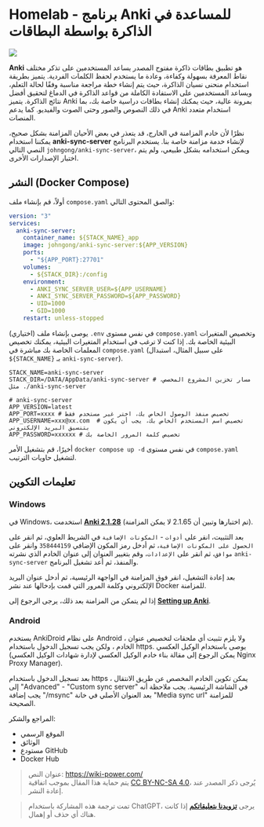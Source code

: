 # Homelab - برنامج Anki للمساعدة في الذاكرة بواسطة البطاقات

![](https://f004.backblazeb2.com/file/wiki-media/img/202306191745527.png)

**Anki** هو تطبيق بطاقات ذاكرة مفتوح المصدر يساعد المستخدمين على تذكر مختلف نقاط المعرفة بسهولة وكفاءة، وعادة ما يستخدم لحفظ الكلمات الفردية. يتميز بطريقة استخدام منحنى نسيان الذاكرة، حيث يتم إنشاء خطة مراجعة مناسبة وفقًا لحالة التعلم، ويساعد المستخدمين على الاستفادة الكاملة من قواعد الذاكرة في الدماغ لتحقيق أفضل نتائج الذاكرة. يتميز Anki بمرونة عالية، حيث يمكنك إنشاء بطاقات دراسية خاصة بك، بما في ذلك النصوص والصور وحتى الصوت والفيديو. كما يدعم Anki استخدام متعدد المنصات.

نظرًا لأن خادم المزامنة في الخارج، قد يتعذر في بعض الأحيان المزامنة بشكل صحيح، يمكننا استخدام **anki-sync-server** لإنشاء خدمة مزامنة خاصة بنا. يستخدم البرنامج النصي التالي `johngong/anki-sync-server`، ويمكن استخدامه بشكل طبيعي، ولم يتم اختبار الإصدارات الأخرى.

## النشر (Docker Compose)

أولاً، قم بإنشاء ملف `compose.yaml` والصق المحتوى التالي:

```yaml title="compose.yaml"
version: "3"
services:
  anki-sync-server:
    container_name: ${STACK_NAME}_app
    image: johngong/anki-sync-server:${APP_VERSION}
    ports:
      - "${APP_PORT}:27701"
    volumes:
      - ${STACK_DIR}:/config
    environment:
      - ANKI_SYNC_SERVER_USER=${APP_USERNAME}
      - ANKI_SYNC_SERVER_PASSWORD=${APP_PASSWORD}
      - UID=1000
      - GID=1000
    restart: unless-stopped
```

(اختياري) يوصى بإنشاء ملف `.env` في نفس مستوى `compose.yaml` وتخصيص المتغيرات البيئية الخاصة بك. إذا كنت لا ترغب في استخدام المتغيرات البيئية، يمكنك تخصيص المعلمات الخاصة بك مباشرة في `compose.yaml` (على سبيل المثال، استبدال `${STACK_NAME}` بـ `anki-sync-server`).

```dotenv title=".env"
STACK_NAME=anki-sync-server
STACK_DIR=/DATA/AppData/anki-sync-server # مسار تخزين المشروع المخصص، مثل ./anki-sync-server

# anki-sync-server
APP_VERSION=latest
APP_PORT=xxxx # تخصيص منفذ الوصول الخاص بك، اختر غير مستخدم فقط
APP_USERNAME=xxx@xx.com  # تخصيص اسم المستخدم الخاص بك، يجب أن يكون بتنسيق البريد الإلكتروني
APP_PASSWORD=xxxxxx # تخصيص كلمة المرور الخاصة بك
```

أخيرًا، قم بتشغيل الأمر `docker compose up -d` في نفس مستوى `compose.yaml` لتشغيل حاويات الترتيب.

## تعليمات التكوين

### Windows

في Windows، استخدمت [**Anki 2.1.28**](https://github.com/ankitects/anki/releases/download/2.1.28/anki-2.1.28-windows.exe) (تم اختبارها وتبين أن 2.1.65 لا يمكن المزامنة).

بعد التثبيت، انقر على `أدوات` - `المكونات الإضافية` في الشريط العلوي، ثم انقر على `الحصول على المكونات الإضافية`، ثم أدخل رمز المكون الإضافي `358444159` وانقر على `موافق`، ثم انقر على `الإعدادات`، وقم بتغيير العنوان إلى عنوان الخادم الذي نشرته `anki-sync-server` والمنفذ، ثم أعد تشغيل البرنامج.

بعد إعادة التشغيل، انقر فوق المزامنة في الواجهة الرئيسية، ثم أدخل عنوان البريد الإلكتروني وكلمة المرور التي قمت بإدخالها عند نشر Docker للمزامنة.

إذا لم يتمكن من المزامنة بعد ذلك، يرجى الرجوع إلى [**Setting up Anki**](https://github.com/ankicommunity/anki-sync-server/blob/develop/README.md#setting-up-anki).

### Android

يستخدم AnkiDroid على نظام Android ، ولا يلزم تثبيت أي ملحقات لتخصيص عنوان الخادم ، ولكن يجب تسجيل الدخول باستخدام https. يوصى باستخدام الوكيل العكسي (يمكن الرجوع إلى مقالة بناء خادم الوكيل العكسي لإدارة شهادات الوكيل العكسي Nginx Proxy Manager).

بعد تسجيل الدخول باستخدام https ، يمكن تكوين الخادم المخصص عن طريق الانتقال إلى "Advanced" - "Custom sync server" في الشاشة الرئيسية. يجب ملاحظة أنه يجب إضافة "/msync" بعد العنوان الأصلي في خانة "Media sync url" للمزامنة الصحيحة.

المراجع والشكر:

- الموقع الرسمي
- الوثائق
- مستودع GitHub
- Docker Hub

> عنوان النص: <https://wiki-power.com/>  
> يتم حماية هذا المقال بموجب اتفاقية [CC BY-NC-SA 4.0](https://creativecommons.org/licenses/by/4.0/deed.zh)، يُرجى ذكر المصدر عند إعادة النشر.

> تمت ترجمة هذه المشاركة باستخدام ChatGPT، يرجى [**تزويدنا بتعليقاتكم**](https://github.com/linyuxuanlin/Wiki_MkDocs/issues/new) إذا كانت هناك أي حذف أو إهمال.